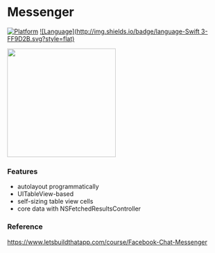 # Messenger

[![Platform](http://img.shields.io/badge/platform-iOS-blue.svg?style=flat)](https://developer.apple.com/iphone/index.action)
[![Language](http://img.shields.io/badge/language-Swift 3-FF9D2B.svg?style=flat)](https://developer.apple.com/swift)

<img src="https://github.com/didYouUpdateCode/Messenger/blob/master/Screenshots/screenshot.gif" width="250">

### Features
* autolayout programmatically
* UITableView-based
* self-sizing table view cells
* core data with NSFetchedResultsController

### Reference
https://www.letsbuildthatapp.com/course/Facebook-Chat-Messenger
